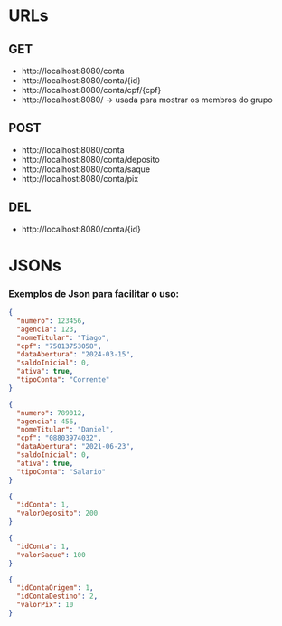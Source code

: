 # URLs

## GET
- http://localhost:8080/conta 
- http://localhost:8080/conta/{id}
- http://localhost:8080/conta/cpf/{cpf}
- http://localhost:8080/ -> usada para mostrar os membros do grupo

## POST
- http://localhost:8080/conta
- http://localhost:8080/conta/deposito
- http://localhost:8080/conta/saque
- http://localhost:8080/conta/pix

## DEL
- http://localhost:8080/conta/{id}


# JSONs
### Exemplos de Json para facilitar o uso:

```json
{
  "numero": 123456,
  "agencia": 123,
  "nomeTitular": "Tiago",
  "cpf": "75013753058",
  "dataAbertura": "2024-03-15",
  "saldoInicial": 0,
  "ativa": true,
  "tipoConta": "Corrente"
}
```

```json
{
  "numero": 789012,
  "agencia": 456,
  "nomeTitular": "Daniel",
  "cpf": "08803974032",
  "dataAbertura": "2021-06-23",
  "saldoInicial": 0,
  "ativa": true,
  "tipoConta": "Salario"
}
```

```json
{
  "idConta": 1,
  "valorDeposito": 200
}
```

```json
{
  "idConta": 1,
  "valorSaque": 100
}
```

```json
{
  "idContaOrigem": 1,
  "idContaDestino": 2,
  "valorPix": 10
}
```